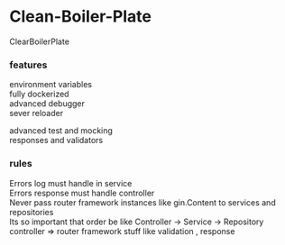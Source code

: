 # Clean-Boiler-Plate
ClearBoilerPlate

### features
environment variables <br>
fully dockerized <br>
advanced debugger<br>
sever reloader <br>

advanced test and mocking<br>
responses and validators<br>


### rules 
Errors log must handle in service<br>
Errors response must handle controller<br>
Never pass router framework instances like gin.Content to services and repositories<br>
Its so important that order be like Controller -> Service -> Repository<br>
controller => router framework stuff like validation , response<br>